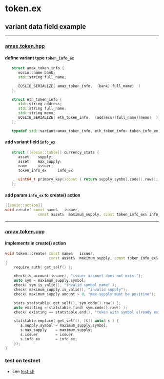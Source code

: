 # token.ex

## variant data field example

----
### [amax.token.hpp](./contracts/amax.token/include/amax.token/amax.token.hpp)
#### define variant type `token_info_ex`
```c++
   struct amax_token_info {
      eosio::name bank;
      std::string full_name;

      EOSLIB_SERIALIZE( amax_token_info,  (bank)(full_name)  )
   };

   struct eth_token_info {
      std::string address;
      std::string full_name;
      std::string memo;
      EOSLIB_SERIALIZE( eth_token_info,  (address)(full_name)(memo)  )
   };

   typedef std::variant<amax_token_info, eth_token_info> token_info_ex;
```

#### add variant field `info_ex`
```c++
   struct [[eosio::table]] currency_stats {
      asset    supply;
      asset    max_supply;
      name     issuer;
      token_info_ex     info_ex;

      uint64_t primary_key()const { return supply.symbol.code().raw(); }
   };

```

#### add param `info_ex` to create() action
```c++
[[eosio::action]]
void create( const name&   issuer,
               const asset&  maximum_supply, const token_info_ex& info_ex);
```

----
### [amax.token.cpp](./contracts/amax.token/src/amax.token.cpp)
#### implements in create() action
```c++
void token::create( const name&   issuer,
                    const asset&  maximum_supply, const token_info_ex& info_ex )
{
    require_auth( get_self() );

    check(is_account(issuer), "issuer account does not exist");
    auto sym = maximum_supply.symbol;
    check( sym.is_valid(), "invalid symbol name" );
    check( maximum_supply.is_valid(), "invalid supply");
    check( maximum_supply.amount > 0, "max-supply must be positive");

    stats statstable( get_self(), sym.code().raw() );
    auto existing = statstable.find( sym.code().raw() );
    check( existing == statstable.end(), "token with symbol already exists" );

    statstable.emplace( get_self(), [&]( auto& s ) {
       s.supply.symbol = maximum_supply.symbol;
       s.max_supply    = maximum_supply;
       s.issuer        = issuer;
       s.info_ex       = info_ex;
    });
}
```

### test on testnet
- see [test.sh](./test.sh)
